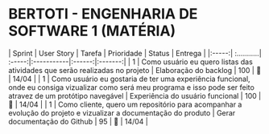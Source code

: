 # BERTOTI - ENGENHARIA DE SOFTWARE 1 (MATÉRIA)

| Sprint | User Story | Tarefa | Prioridade | Status | Entrega |
|:-----:| :...........| :-----:|:-----------|:------:|:-------:|
|  1    | Como usuário eu quero listas das atividades que serão realizadas no projeto | Elaboração do backlog | 100 | 🔨 | 14/04 |
|  1    | Como usuário eu gostaria de ter uma experiência funcional, onde eu consiga vizualizar como será meu programa e isso pode ser feito atravez de um protótipo navegável | Experiência do usuário funcional | 100 | 🔨 | 14/04 |
|  1    | Como cliente, quero um repositório para acompanhar a evolução do projeto e vizualizar a documentação do produto | Gerar documentação do Github | 95 |  🔨 | 14/04 | 
